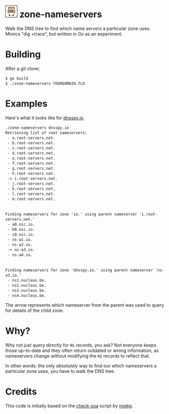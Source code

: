 # [![baby-gopher](https://raw.githubusercontent.com/drnic/babygopher-site/gh-pages/images/babygopher-logo-small.png)](http://www.babygopher.org) zone-nameservers

Walk the DNS tree to find which name servers a particular zone uses. Mimics "dig +trace", but written in Go as an experiment.

# Building

After a git clone;

```
$ go build
$ ./zone-nameservers YOURDOMAIN.TLD
```

# Examples

Here's what it looks like for [dnsspy.io](https://dnsspy.io).

```
./zone-nameservers dnsspy.io
Retrieving list of root nameservers:
 - a.root-servers.net.
 - b.root-servers.net.
 - c.root-servers.net.
 - d.root-servers.net.
 - e.root-servers.net.
 - f.root-servers.net.
 - g.root-servers.net.
 - h.root-servers.net.
 -> i.root-servers.net.
 - j.root-servers.net.
 - k.root-servers.net.
 - l.root-servers.net.
 - m.root-servers.net.


Finding nameservers for zone 'io.' using parent nameserver 'i.root-servers.net.'
 - a0.nic.io.
 - b0.nic.io.
 - c0.nic.io.
 - ns-a1.io.
 - ns-a2.io.
 -> ns-a3.io.
 - ns-a4.io.


Finding nameservers for zone 'dnsspy.io.' using parent nameserver 'ns-a3.io.'
 - ns1.nucleus.be.
 - ns2.nucleus.be.
 - ns3.nucleus.be.
 - ns4.nucleus.be.
 ```

The arrow represents which nameserver from the parent was used to query for details of the child zone.

# Why?

Why not just query directly for `NS` records, you ask? Not everyone keeps those up-to-date and they often return outdated or wrong information, as nameservers change without modifying the `NS` records to reflect that.

In other words: the only _absolutely_ way to find our which nameservers a particular zone uses, you have to walk the DNS tree.

# Credits

This code is initially based on the [check-soa](https://github.com/miekg/exdns/tree/master/check-soa) script by [miekg](https://github.com/miekg).

